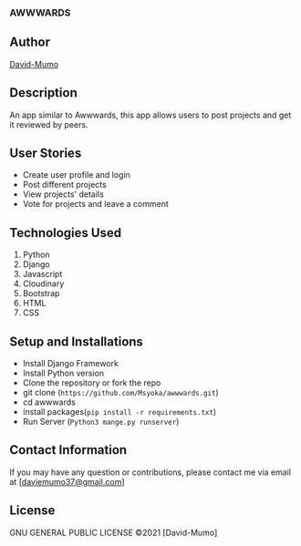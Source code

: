 ### AWWWARDS

## Author

[David-Mumo](https://github.com/Msyoka)

## Description

An app similar to Awwwards, this app allows users to post projects and get it reviewed by peers.

## User Stories

- Create user profile and login
- Post different projects
- View projects' details
- Vote for projects and leave a comment

## Technologies Used

1. Python 
2. Django 
3. Javascript
4. Cloudinary
5. Bootstrap
6. HTML 
7. CSS

## Setup and Installations

- Install Django Framework
- Install Python version
- Clone the repository or fork the repo
- git clone (`https://github.com/Msyoka/awwwards.git`)
- cd awwwards
- install packages(`pip install -r requirements.txt`)
- Run Server (`Python3 mange.py runserver`)

## Contact Information

If you may have any question or contributions, please contact me via email at [daviemumo37@gmail.com]

## License

GNU GENERAL PUBLIC LICENSE &copy;2021 [David-Mumo]